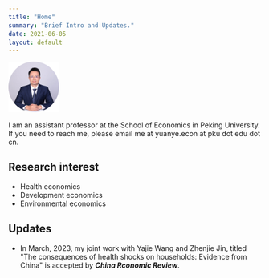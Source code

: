 ```yaml
---
title: "Home"
summary: "Brief Intro and Updates."
date: 2021-06-05
layout: default
---
```


<img src="research/photo-github-round2.jpg" width="20%" >

I am an assistant professor at the School of Economics in Peking University. If you need to reach me, please email me at yuanye.econ at pku dot edu dot cn.

## Research interest
- Health economics
- Development economics
- Environmental economics

## Updates

- In March, 2023, my joint work with Yajie Wang and Zhenjie Jin, titled "The consequences of health shocks on households: Evidence from China" is accepted by ***China Rconomic Review***.

